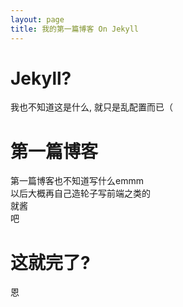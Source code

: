 ```yaml
---
layout: page
title: 我的第一篇博客 On Jekyll
---
```


# Jekyll?
我也不知道这是什么, 就只是乱配置而已（  

# 第一篇博客
第一篇博客也不知道写什么emmm  
以后大概再自己造轮子写前端之类的  
就酱  
吧

# 这就完了?
恩